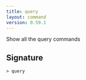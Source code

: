 ```yaml
---
title: query
layout: command
version: 0.59.1
---
```


Show all the query commands

## Signature

```> query ```
